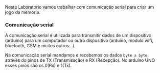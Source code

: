 Neste Laboratório vamos trabalhar com comunicação serial para criar um jogo da memória. 

### Comunicação serial

A comunicação serial é utilizada para transmitir dados de um dispositivo (arduino) para um computador ou outro dispositivo (arduino, modulo wifi, bluetooth, GSM e muitos outros...).

Na comunicação serial mandamos e recebemos os dados `byte a byte` através do pinos de TX (Transmissção) e RX (Recepção). No arduino UNO esses pinos são os 0(Rx) e 1(Tx).  